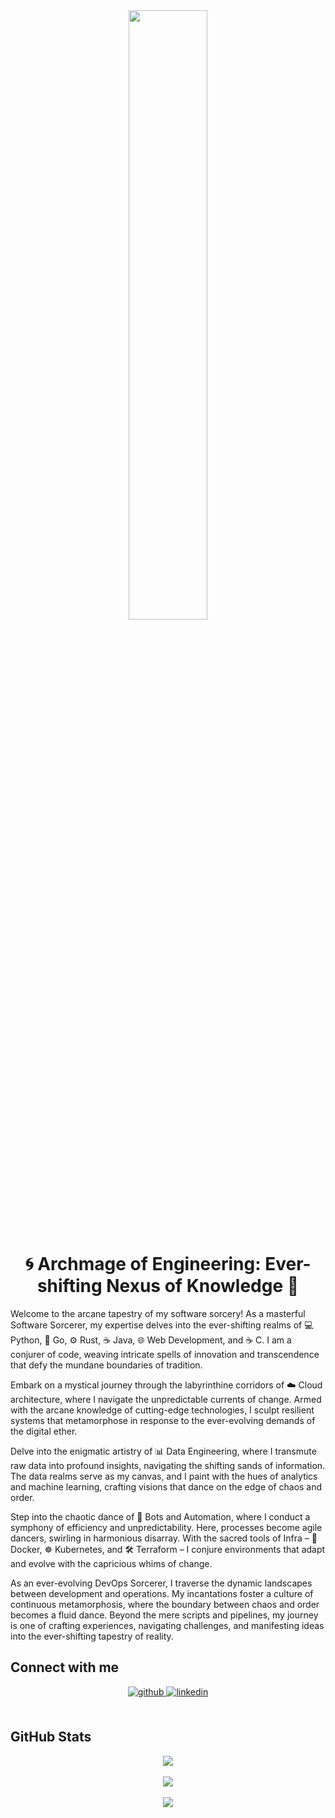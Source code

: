 <div align="center">
  <img src="https://github.com/adrianvillanueva997/adrianvillanueva997/img/00005.png" align="center" style="width: 50%" />
</div>

# <div align="center">🌀 Archmage of Engineering: Ever-shifting Nexus of Knowledge 🔮</div>

<p>Welcome to the arcane tapestry of my software sorcery! As a masterful Software Sorcerer, my expertise delves into the ever-shifting realms of 💻 Python, 🚀 Go, ⚙️ Rust, ☕ Java, 🌐 Web Development, and ☕ C. I am a conjurer of code, weaving intricate spells of innovation and transcendence that defy the mundane boundaries of tradition.</p>

<p>Embark on a mystical journey through the labyrinthine corridors of ☁️ Cloud architecture, where I navigate the unpredictable currents of change. Armed with the arcane knowledge of cutting-edge technologies, I sculpt resilient systems that metamorphose in response to the ever-evolving demands of the digital ether.</p>

<p>Delve into the enigmatic artistry of 📊 Data Engineering, where I transmute raw data into profound insights, navigating the shifting sands of information. The data realms serve as my canvas, and I paint with the hues of analytics and machine learning, crafting visions that dance on the edge of chaos and order.</p>

<p>Step into the chaotic dance of 🤖 Bots and Automation, where I conduct a symphony of efficiency and unpredictability. Here, processes become agile dancers, swirling in harmonious disarray. With the sacred tools of Infra – 🐳 Docker, ☸️ Kubernetes, and 🛠️ Terraform – I conjure environments that adapt and evolve with the capricious whims of change.</p>

<p>As an ever-evolving DevOps Sorcerer, I traverse the dynamic landscapes between development and operations. My incantations foster a culture of continuous metamorphosis, where the boundary between chaos and order becomes a fluid dance. Beyond the mere scripts and pipelines, my journey is one of crafting experiences, navigating challenges, and manifesting ideas into the ever-shifting tapestry of reality.</p>

## Connect with me

<div align="center">
  <a href="https://github.com/adrianvillanueva997" target="_blank">
    <img src="https://img.shields.io/badge/github-%2324292e.svg?&style=for-the-badge&logo=github&logoColor=white" alt="github" style="margin-bottom: 5px;" />
  </a>
  <a href="https://linkedin.com/in/adrian-villanueva-martinez/" target="_blank">
    <img src="https://img.shields.io/badge/linkedin-%231E77B5.svg?&style=for-the-badge&logo=linkedin&logoColor=white" alt="linkedin" style="margin-bottom: 5px;" />
  </a>
</div>

<br/>

## GitHub Stats

<div align="center">
  <img src="https://github-readme-stats.vercel.app/api/top-langs/?username=adrianvillanueva997&hide_border=true&layout=compact&langs_count=20&hide=css,html,yacc" align="center" />
</div>

<br/>

<div align="center">
  <img src="https://komarev.com/ghpvc/?username=adrianvillanueva997&&style=flat-square" align="center" />
</div>

<br/>

<div align="center">
  <a href="https://paypal.me/thexiao77" target="_blank" style="display: inline-block;">
    <img src="https://img.shields.io/badge/Donate-PayPal-blue.svg?style=flat-square" align="center" />
  </a>
</div>

<br/>
<br />
